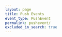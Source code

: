 ```yaml
---
layout: page
title: Push Events
event_type: PushEvent
permalink: pushevent/
excluded_in_search: true
---
```

